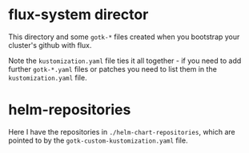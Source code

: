 # flux-system director

This directory and some `gotk-*` files created when you bootstrap your cluster's github with flux.

Note the `kustomization.yaml` file ties it all together - if you need to add further `gotk-*.yaml` files or patches you need to list them in the `kustomization.yaml` file.

# helm-repositories

Here I have the repositories in `./helm-chart-repositories`, which are pointed to by the `gotk-custom-kustomization.yaml` file.

